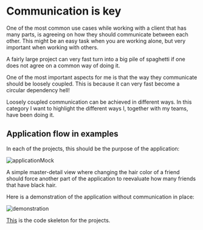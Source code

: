 # Communication is **key**
One of the most common use cases while working with a client that has many parts, is agreeing on how they should 
communicate between each other. This might be an easy task when you are working alone, but very important when 
working with others.

A fairly large project can very fast turn into a big pile of spaghetti if one does not agree on a common way of doing it.

One of the most important aspects for me is that the way they communicate should be loosely coupled. This is because it can very fast become a circular dependency hell! 

Loosely coupled communication can be achieved in different ways. In this category I want to highlight the different ways I, together with my teams, have been doing it. 


## Application flow in examples
In each of the projects, this should be the purpose of the application:

![applicationMock]

[applicationMock]:applicationMock.png

A simple master-detail view where changing the hair color of a friend should force another part of the application to
 reevaluate how many friends that have black hair.

Here is a demonstration of the application without communication in place:
 
 ![demonstration]
 
 [demonstration]:applicationskeleton/gifs/demonstration.gif 

[This](applicationskeleton/) is the code skeleton for the projects.  